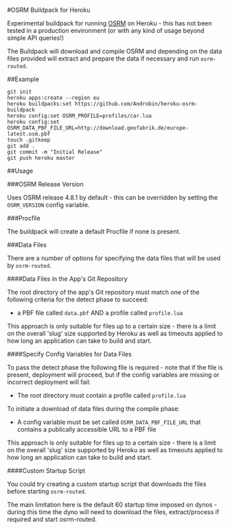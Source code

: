 #OSRM Buildpack for Heroku

Experimental buildpack for running [OSRM](http://project-osrm.org) on Heroku - this has not been tested in a production environment (or with any kind of usage beyond simple API queries!)

The Buildpack will download and compile OSRM and depending on the data files provided will extract and prepare the data if necessary and run `osrm-routed`.

##Example

```
git init
heroku apps:create --region eu
heroku buildpacks:set https://github.com/Androbin/heroku-osrm-buildpack
heroku config:set OSRM_PROFILE=profiles/car.lua
heroku config:set OSRM_DATA_PBF_FILE_URL=http://download.geofabrik.de/europe-latest.osm.pbf
touch .gitkeep
git add .
git commit -m "Initial Release"
git push heroku master
```

##Usage

###OSRM Release Version

Uses OSRM release 4.8.1 by default - this can be overridden by setting the `OSRM_VERSION` config variable.

###Procfile

The buildpack will create a default Procfile if none is present.

###Data Files

There are a number of options for specifying the data files that will be used by `osrm-routed`.

####Data Files in the App's Git Repository

The root directory of the app's Git repository must match one of the following criteria for the detect phase to succeed:

- a PBF file called `data.pbf` AND a profile called `profile.lua`

This approach is only suitable for files up to a certain size - there is a limit on the overall 'slug' size supported by Heroku as well as timeouts applied to how long an application can take to build and start.

####Specify Config Variables for Data Files

To pass the detect phase the following file is required - note that if the file is present, deployment will proceed, but if the config variables are missing or incorrect deployment will fail:

- The root directory must contain a profile called `profile.lua`

To initiate a download of data files during the compile phase:

- A config variable must be set called `OSRM_DATA_PBF_FILE_URL` that contains a publically accessible URL to a PBF file

This approach is only suitable for files up to a certain size - there is a limit on the overall 'slug' size supported by Heroku as well as timeouts applied to how long an application can take to build and start.

####Custom Startup Script

You could try creating a custom startup script that downloads the files before starting `osrm-routed`.

The main limitation here is the default 60 startup time imposed on dynos - during this time the dyno will need to download the files, extract/process if required and start osrm-routed.
